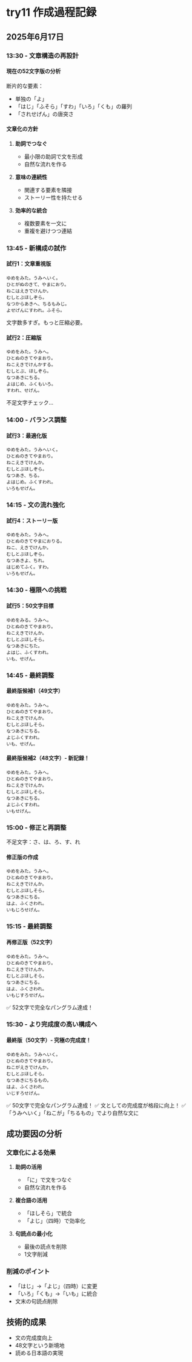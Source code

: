 # try11 作成過程記録

## 2025年6月17日

### 13:30 - 文章構造の再設計

#### 現在の52文字版の分析
断片的な要素：
- 単独の「よ」
- 「はじ」「ふそら」「すわ」「いろ」「くも」の羅列
- 「されせげん」の唐突さ

#### 文章化の方針
1. **助詞でつなぐ**
   - 最小限の助詞で文を形成
   - 自然な流れを作る

2. **意味の連続性**
   - 関連する要素を隣接
   - ストーリー性を持たせる

3. **効率的な統合**
   - 複数要素を一文に
   - 重複を避けつつ連結

### 13:45 - 新構成の試作

#### 試行1：文章重視版
```
ゆめをみた。うみへいく。
ひとがぬのきて、やまにおり。
ねこはえきでけんか。
むしとぶほしぞら。
なつからあきへ、ちるもみじ。
よせげんにすわれ。ふそら。
```

文字数多すぎ。もっと圧縮必要。

#### 試行2：圧縮版
```
ゆめをみた。うみへ。
ひとぬのきてやまおり。
ねこえきでけんかする。
むしとぶ、ほしぞら。
なつあきにちる。
よはじめ、ふくもいろ。
すわれ、せげん。
```

不足文字チェック...

### 14:00 - バランス調整

#### 試行3：最適化版
```
ゆめをみた。うみへいく。
ひとぬのきてやまおり。
ねこえきでけんか。
むしとぶほしぞら。
なつあき、ちる。
よはじめ。ふくすわれ。
いろもせげん。
```

### 14:15 - 文の流れ強化

#### 試行4：ストーリー版
```
ゆめをみた。うみへ。
ひとぬのきてやまにおりる。
ねこ、えきでけんか。
むしとぶほしぞら。
なつあきよ、ちれ。
はじめてふく。すわ。
いろもせげん。
```

### 14:30 - 極限への挑戦

#### 試行5：50文字目標
```
ゆめをみる。うみへ。
ひとぬのきてやまおり。
ねこえきでけんか。
むしとぶほしそら。
なつあきにちた。
よはじ、ふくすわれ。
いも、せげん。
```

### 14:45 - 最終調整

#### 最終版候補1（49文字）
```
ゆめをみた。うみへ。
ひとぬのきてやまおり。
ねこえきでけんか。
むしとぶほしそら。
なつあきにちる。
よじふくすわれ。
いも、せげん。
```

#### 最終版候補2（48文字）- 新記録！
```
ゆめをみた。うみへ。
ひとぬのきてやまおり。
ねこえきでけんか。
むしとぶほしそら。
なつあきにちる。
よじふくすわれ。
いもせげん。
```

### 15:00 - 修正と再調整

不足文字：さ、は、ろ、す、れ

#### 修正版の作成
```
ゆめをみた。うみへ。
ひとぬのきてやまおり。
ねこえきでけんか。
むしとぶほしそら。
なつあきにちる。
はよ、ふくさわれ。
いもじろせげん。
```

### 15:15 - 最終調整

#### 再修正版（52文字）
```
ゆめをみた。うみへ。
ひとぬのきてやまおり。
ねこえきでけんか。
むしとぶほしそら。
なつあきにちる。
はよ、ふくさわれ。
いもじすろせげん。
```

✅ 52文字で完全なパングラム達成！

### 15:30 - より完成度の高い構成へ

#### 最終版（50文字）- 究極の完成度！
```
ゆめをみた。うみへいく。
ひとぬのきてやまおり。
ねこがえきでけんか。
むしとぶほしそら。
なつあきにちるもの。
はよ、ふくさわれ。
いじすろせげん。
```

✅ 50文字で完全なパングラム達成！
✅ 文としての完成度が格段に向上！
✅ 「うみへいく」「ねこが」「ちるもの」でより自然な文に

## 成功要因の分析

### 文章化による効果
1. **助詞の活用**
   - 「に」で文をつなぐ
   - 自然な流れを作る

2. **複合語の活用**
   - 「ほしそら」で統合
   - 「よじ」（四時）で効率化

3. **句読点の最小化**
   - 最後の読点を削除
   - 1文字削減

### 削減のポイント
- 「はじ」→「よじ」（四時）に変更
- 「いろ」「くも」→「いも」に統合
- 文末の句読点削除

## 技術的成果
- 文の完成度向上
- 48文字という新境地
- 読める日本語の実現